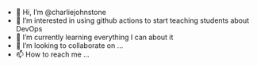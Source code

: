 - 👋 Hi, I’m @charliejohnstone
- 👀 I’m interested in using github actions to start teaching students about DevOps
- 🌱 I’m currently learning everything I can about it
- 💞️ I’m looking to collaborate on ...
- 📫 How to reach me ...

<!---
charliejohnstone/charliejohnstone is a ✨ special ✨ repository because its `README.md` (this file) appears on your GitHub profile.
You can click the Preview link to take a look at your changes.
--->
